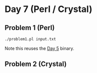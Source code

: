 # Day 7 (Perl / Crystal)

## Problem 1 (Perl)

    ./problem1.pl input.txt

Note this reuses the [Day 5](../day5) binary.

## Problem 2 (Crystal)
